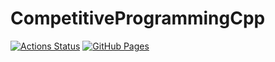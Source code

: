 # CompetitiveProgrammingCpp
 [![Actions Status](https://github.com/mdonaka/CompetitiveProgrammingCpp/workflows/verify/badge.svg)](https://github.com/mdonaka/CompetitiveProgrammingCpp/actions)
[![GitHub Pages](https://img.shields.io/static/v1?label=GitHub+Pages&message=+&color=brightgreen&logo=github)](https://mdonaka.github.io/CompetitiveProgrammingCpp/)
